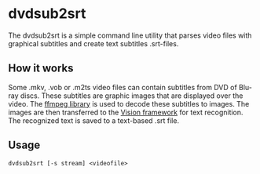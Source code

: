 # dvdsub2srt
The dvdsub2srt is a simple command line utility that parses video files with graphical subtitles and create text subtitles .srt-files.

## How it works
Some .mkv, .vob or .m2ts video files can contain subtitles from DVD of Blu-ray discs. These subtitles are graphic images that are displayed over the video. The [ffmpeg library](https://www.ffmpeg.org/) is used to decode these subtitles to images. The images are then transferred to the [Vision framework](https://developer.apple.com/documentation/vision/) for text recognition. The recognized text is saved to a text-based .srt file.

## Usage
```
dvdsub2srt [-s stream] <videofile>
```


 
